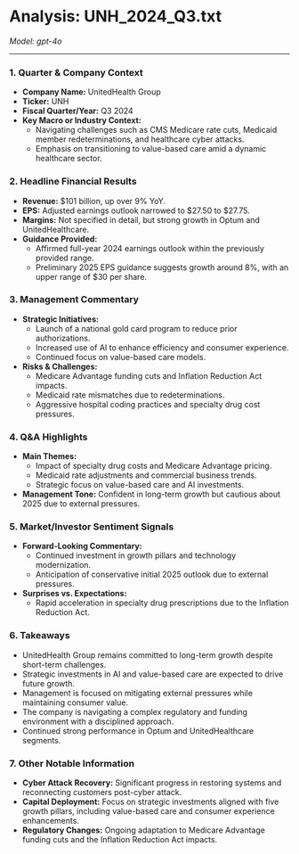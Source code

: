 # Analysis: UNH_2024_Q3.txt

*Model: gpt-4o*

---

### 1. Quarter & Company Context
- **Company Name:** UnitedHealth Group
- **Ticker:** UNH
- **Fiscal Quarter/Year:** Q3 2024
- **Key Macro or Industry Context:**
  - Navigating challenges such as CMS Medicare rate cuts, Medicaid member redeterminations, and healthcare cyber attacks.
  - Emphasis on transitioning to value-based care amid a dynamic healthcare sector.

### 2. Headline Financial Results
- **Revenue:** $101 billion, up over 9% YoY.
- **EPS:** Adjusted earnings outlook narrowed to $27.50 to $27.75.
- **Margins:** Not specified in detail, but strong growth in Optum and UnitedHealthcare.
- **Guidance Provided:**
  - Affirmed full-year 2024 earnings outlook within the previously provided range.
  - Preliminary 2025 EPS guidance suggests growth around 8%, with an upper range of $30 per share.

### 3. Management Commentary
- **Strategic Initiatives:**
  - Launch of a national gold card program to reduce prior authorizations.
  - Increased use of AI to enhance efficiency and consumer experience.
  - Continued focus on value-based care models.
- **Risks & Challenges:**
  - Medicare Advantage funding cuts and Inflation Reduction Act impacts.
  - Medicaid rate mismatches due to redeterminations.
  - Aggressive hospital coding practices and specialty drug cost pressures.

### 4. Q&A Highlights
- **Main Themes:**
  - Impact of specialty drug costs and Medicare Advantage pricing.
  - Medicaid rate adjustments and commercial business trends.
  - Strategic focus on value-based care and AI investments.
- **Management Tone:** Confident in long-term growth but cautious about 2025 due to external pressures.

### 5. Market/Investor Sentiment Signals
- **Forward-Looking Commentary:**
  - Continued investment in growth pillars and technology modernization.
  - Anticipation of conservative initial 2025 outlook due to external pressures.
- **Surprises vs. Expectations:**
  - Rapid acceleration in specialty drug prescriptions due to the Inflation Reduction Act.

### 6. Takeaways
- UnitedHealth Group remains committed to long-term growth despite short-term challenges.
- Strategic investments in AI and value-based care are expected to drive future growth.
- Management is focused on mitigating external pressures while maintaining consumer value.
- The company is navigating a complex regulatory and funding environment with a disciplined approach.
- Continued strong performance in Optum and UnitedHealthcare segments.

### 7. Other Notable Information
- **Cyber Attack Recovery:** Significant progress in restoring systems and reconnecting customers post-cyber attack.
- **Capital Deployment:** Focus on strategic investments aligned with five growth pillars, including value-based care and consumer experience enhancements.
- **Regulatory Changes:** Ongoing adaptation to Medicare Advantage funding cuts and the Inflation Reduction Act impacts.